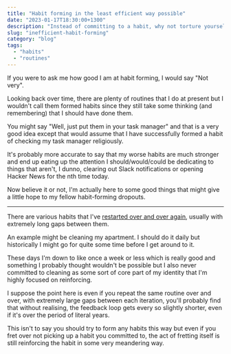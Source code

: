 ```yaml
---
title: "Habit forming in the least efficient way possible"
date: "2023-01-17T18:30:00+1300"
description: "Instead of committing to a habit, why not torture yourself over long spans of time?"
slug: "inefficient-habit-forming"
category: "blog"
tags:
  - "habits"
  - "routines"
---
```


If you were to ask me how good I am at habit forming, I would say "Not very".

Looking back over time, there are plenty of routines that I do at present but I wouldn't call them formed habits since they still take some thinking (and remembering) that I should have done them.

You might say "Well, just put them in your task manager" and that is a very good idea except that would assume that I have successfully formed a habit of checking my task manager religiously.

It's probably more accurate to say that my worse habits are much stronger and end up eating up the attention I should/would/could be dedicating to things that aren't, I dunno, clearing out Slack notifications or opening Hacker News for the nth time today.

Now believe it or not, I'm actually here to some good things that might give a little hope to my fellow habit-forming dropouts.

<hr />

There are various habits that I've [restarted over and over again](https://youtu.be/itjmKlYjUak), usually with extremely long gaps between them.

An example might be cleaning my apartment. I should do it daily but historically I might go for quite some time before I get around to it.

These days I'm down to like once a week or less which is really good and something I probably thought wouldn't be possible but I also never committed to cleaning as some sort of core part of my identity that I'm highly focused on reinforcing.

I suppose the point here is even if you repeat the same routine over and over, with extremely large gaps between each iteration, you'll probably find that without realising, the feedback loop gets every so slightly shorter, even if it's over the period of literal years.

This isn't to say you should try to form any habits this way but even if you fret over not picking up a habit you committed to, the act of fretting itself is still reinforcing the habit in some very meandering way.
